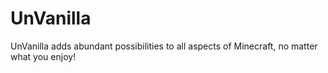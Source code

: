 # UnVanilla
UnVanilla adds abundant possibilities to all aspects of Minecraft, no matter what you enjoy!

<script type='text/javascript' src='https://storage.ko-fi.com/cdn/widget/Widget_2.js'></script><script type='text/javascript'>kofiwidget2.init('Buy me an Ice Cream', '#72a4f2', 'M4M2155RAC');kofiwidget2.draw();</script> 
